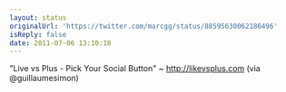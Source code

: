 ```yaml
---
layout: status
originalUrl: 'https://twitter.com/marcgg/status/88595630062186496'
isReply: false
date: 2011-07-06 13:10:18
---
```


"Live vs Plus - Pick Your Social Button" ~ http://likevsplus.com (via @guillaumesimon)
